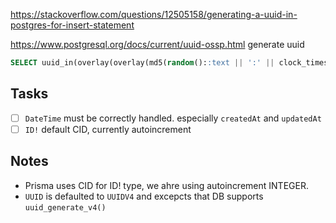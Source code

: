 https://stackoverflow.com/questions/12505158/generating-a-uuid-in-postgres-for-insert-statement

https://www.postgresql.org/docs/current/uuid-ossp.html
generate uuid

```sql
SELECT uuid_in(overlay(overlay(md5(random()::text || ':' || clock_timestamp()::text) placing '4' from 13) placing to_hex(floor(random()*(11-8+1) + 8)::int)::text from 17)::cstring);

```

## Tasks

- [ ] `DateTime` must be correctly handled. especially `createdAt` and `updatedAt`
- [ ] `ID!` default CID, currently autoincrement

## Notes

- Prisma uses CID for ID! type, we ahre using autoincrement INTEGER.
- `UUID` is defaulted to `UUIDV4` and excepcts that DB supports `uuid_generate_v4()`
